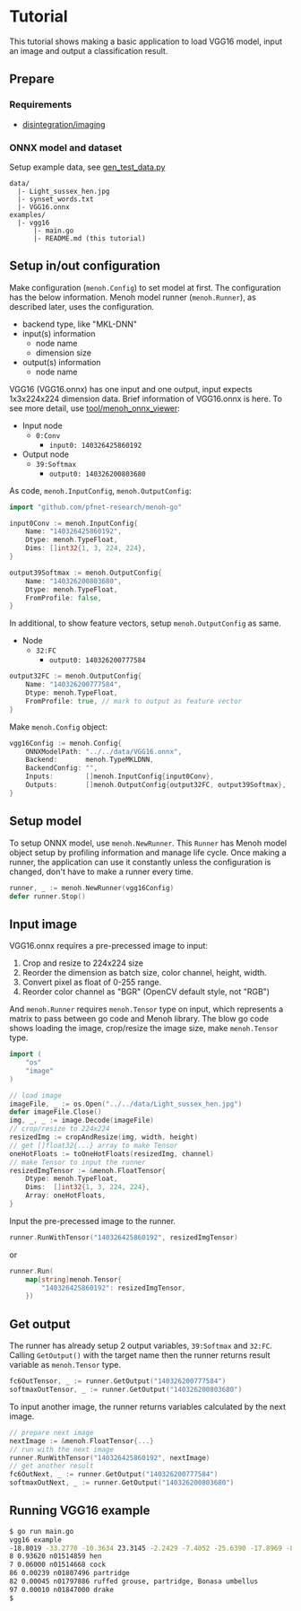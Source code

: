 # Tutorial

This tutorial shows making a basic application to load VGG16 model, input an image and output a classification result.

## Prepare

### Requirements

- [disintegration/imaging](https://github.com/disintegration/imaging)

### ONNX model and dataset

Setup example data, see [gen_test_data.py](https://github.com/pfnet-research/menoh#run-test)

```
data/
  |- Light_sussex_hen.jpg
  |- synset_words.txt
  |- VGG16.onnx
examples/
  |- vgg16
      |- main.go
      |- README.md (this tutorial)
```

## Setup in/out configuration

Make configuration (`menoh.Config`) to set model at first. The configuration has the below information. Menoh model runner (`menoh.Runner`), as described later, uses the configuration.

- backend type, like "MKL-DNN"
- input(s) information
  - node name
  - dimension size
- output(s) information
  - node name

VGG16 (VGG16.onnx) has one input and one output, input expects 1x3x224x224 dimension data. Brief information of VGG16.onnx is here. To see more detail, use [tool/menoh_onnx_viewer](https://github.com/pfnet-research/menoh/blob/master/docs/tutorial.md#setup-model):

- Input node
  - `0:Conv`
    - `input0: 140326425860192`
- Output node
  - `39:Softmax`
    - `output0: 140326200803680`

As code, `menoh.InputConfig`, `menoh.OutputConfig`:

```go
import "github.com/pfnet-research/menoh-go"
```

```go
input0Conv := menoh.InputConfig{
	Name: "140326425860192",
	Dtype: menoh.TypeFloat,
	Dims: []int32{1, 3, 224, 224},
}

output39Softmax := menoh.OutputConfig{
	Name: "140326200803680",
	Dtype: menoh.TypeFloat,
	FromProfile: false,
}
```

In additional, to show feature vectors, setup `menoh.OutputConfig` as same.

- Node
  - `32:FC`
    - `output0: 140326200777584`

```go
output32FC := menoh.OutputConfig{
	Name: "140326200777584",
	Dtype: menoh.TypeFloat,
	FromProfile: true, // mark to output as feature vector
}
```

Make `menoh.Config` object:

```go
vgg16Config := menoh.Config{
	ONNXModelPath: "../../data/VGG16.onnx",
	Backend:       menoh.TypeMKLDNN,
	BackendConfig: "",
	Inputs:        []menoh.InputConfig{input0Conv},
	Outputs:       []menoh.OutputConfig{output32FC, output39Softmax},
}
```

## Setup model

To setup ONNX model, use `menoh.NewRunner`. This `Runner` has Menoh model object setup by profiling information and manage life cycle. Once making a runner, the application can use it constantly unless the configuration is changed, don't have to make a runner every time.

```go
runner, _ := menoh.NewRunner(vgg16Config)
defer runner.Stop()
```

## Input image

VGG16.onnx requires a pre-precessed image to input:

1. Crop and resize to 224x224 size
1. Reorder the dimension as batch size, color channel, height, width.
1. Convert pixel as float of 0-255 range.
1. Reorder color channel as "BGR" (OpenCV default style, not "RGB")

And `menoh.Runner` requires `menoh.Tensor` type on input, which represents a matrix to pass between go code and Menoh library. The blow go code shows loading the image, crop/resize the image size, make `menoh.Tensor` type.

```go
import (
	"os"
	"image"
)
```

```go
// load image
imageFile, _ := os.Open("../../data/Light_sussex_hen.jpg")
defer imageFile.Close()
img, _, _ := image.Decode(imageFile)
// crop/resize to 224x224
resizedImg := cropAndResize(img, width, height)
// get []float32{...} array to make Tensor
oneHotFloats := toOneHotFloats(resizedImg, channel)
// make Tensor to input the runner
resizedImgTensor := &menoh.FloatTensor{
	Dtype: menoh.TypeFloat,
	Dims:  []int32{1, 3, 224, 224},
	Array: oneHotFloats,
}
```

Input the pre-precessed image to the runner.

```go
runner.RunWithTensor("140326425860192", resizedImgTensor)
```

or

```go
runner.Run(
	map[string]menoh.Tensor{
		"140326425860192": resizedImgTensor,
	})
```

## Get output

The runner has already setup 2 output variables, `39:Softmax` and `32:FC`. Calling `GetOutput()` with the target name then the runner returns result variable as `menoh.Tensor` type.

```go
fc6OutTensor, _ := runner.GetOutput("140326200777584")
softmaxOutTensor, _ := runner.GetOutput("140326200803680")
```

To input another image, the runner returns variables calculated by the next image.

```go
// prepare next image
nextImage := &menoh.FloatTensor{...}
// run with the next image
runner.RunWithTensor("140326425860192", nextImage)
// get another result
fc6OutNext, _ := runner.GetOutput("140326200777584")
softmaxOutNext, _ := runner.GetOutput("140326200803680")
```

## Running VGG16 example

```bash
$ go run main.go
vgg16 example
-18.8019 -33.2770 -10.3634 23.3145 -2.2429 -7.4052 -25.6390 -17.8969 -8.7609 15.1024
8 0.93620 n01514859 hen
7 0.06000 n01514668 cock
86 0.00239 n01807496 partridge
82 0.00045 n01797886 ruffed grouse, partridge, Bonasa umbellus
97 0.00010 n01847000 drake
$
```
